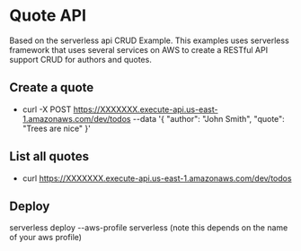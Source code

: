 # Quote API

Based on the serverless api CRUD Example.  This examples uses serverless framework that uses several services on AWS to create a RESTful API support CRUD for authors and quotes.


## Create a quote
  - curl -X POST https://XXXXXXX.execute-api.us-east-1.amazonaws.com/dev/todos --data '{ "author": "John Smith", "quote": "Trees are nice" }'
  
  
## List all quotes
  - curl https://XXXXXXX.execute-api.us-east-1.amazonaws.com/dev/todos
  
## Deploy
serverless deploy --aws-profile serverless (note this depends on the name of your aws profile)
